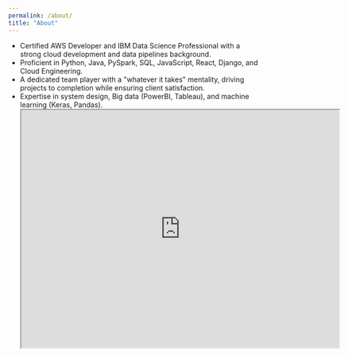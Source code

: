 ```yaml
---
permalink: /about/
title: "About"
---
```


- Certified AWS Developer and IBM Data Science Professional with a strong cloud development and data pipelines background.
- Proficient in Python, Java, PySpark, SQL, JavaScript, React, Django, and Cloud Engineering.
- A dedicated team player with a "whatever it takes" mentality, driving projects to completion while ensuring client satisfaction.
- Expertise in system design, Big data (PowerBI, Tableau), and machine learning (Keras, Pandas).
  <iframe src="https://drive.google.com/file/d/1ILjydNX8WfBOJnimbPYmYf3g4BOuMY1I/preview" width="640" height="480" allow="autoplay"></iframe>

